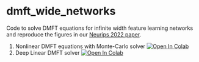 # dmft_wide_networks
Code to solve DMFT equations for infinite width feature learning networks and reproduce the figures in our [Neurips 2022 paper](https://arxiv.org/abs/2205.09653). 

1. Nonlinear DMFT equations with Monte-Carlo solver [![Open In Colab](https://colab.research.google.com/assets/colab-badge.svg)](https://colab.research.google.com/github/Pehlevan-Group/dmft_wide_networks/blob/main/deep_nonlinear_DMFT.ipynb)
2. Deep Linear DMFT solver [![Open In Colab](https://colab.research.google.com/assets/colab-badge.svg)](https://colab.research.google.com/github/Pehlevan-Group/dmft_wide_networks/blob/main/Linear_DMFT.ipynb)
